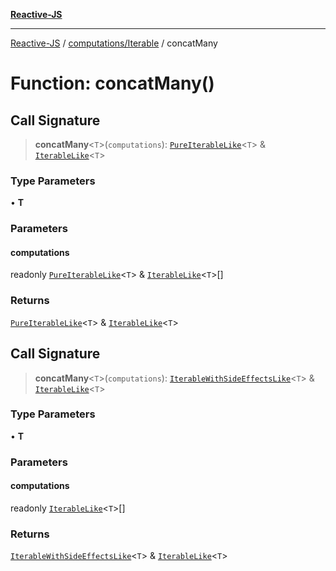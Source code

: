 [**Reactive-JS**](../../../README.md)

***

[Reactive-JS](../../../README.md) / [computations/Iterable](../README.md) / concatMany

# Function: concatMany()

## Call Signature

> **concatMany**\<`T`\>(`computations`): [`PureIterableLike`](../../interfaces/PureIterableLike.md)\<`T`\> & [`IterableLike`](../../interfaces/IterableLike.md)\<`T`\>

### Type Parameters

• **T**

### Parameters

#### computations

readonly [`PureIterableLike`](../../interfaces/PureIterableLike.md)\<`T`\> & [`IterableLike`](../../interfaces/IterableLike.md)\<`T`\>[]

### Returns

[`PureIterableLike`](../../interfaces/PureIterableLike.md)\<`T`\> & [`IterableLike`](../../interfaces/IterableLike.md)\<`T`\>

## Call Signature

> **concatMany**\<`T`\>(`computations`): [`IterableWithSideEffectsLike`](../../interfaces/IterableWithSideEffectsLike.md)\<`T`\> & [`IterableLike`](../../interfaces/IterableLike.md)\<`T`\>

### Type Parameters

• **T**

### Parameters

#### computations

readonly [`IterableLike`](../../interfaces/IterableLike.md)\<`T`\>[]

### Returns

[`IterableWithSideEffectsLike`](../../interfaces/IterableWithSideEffectsLike.md)\<`T`\> & [`IterableLike`](../../interfaces/IterableLike.md)\<`T`\>

